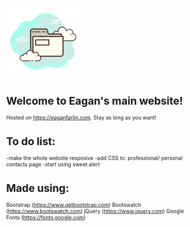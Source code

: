 ![Site-Logo](Global/Images/Site-Logo.png)

# Welcome to Eagan's main website!

Hosted on https://eaganfarlin.com.
Stay as long as you want!

# To do list:

-make the whole website resposive
-add CSS to: professional/ personal contacts page
-start using sweet alert

# Made using:

Bootstrap (https://www.getbootstrap.com)
Bootswatch (https://www.bootswatch.com)
jQuery (https://www.jquery.com)
Google Fonts (https://fonts.google.com)
